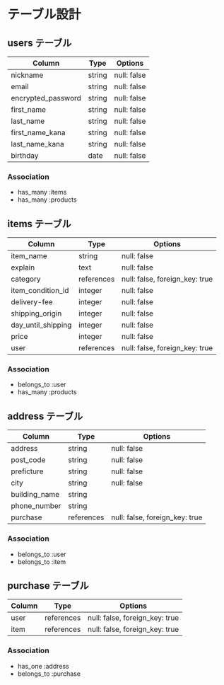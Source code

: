 # テーブル設計

## users テーブル

| Column             | Type      | Options     |
| ------------------ | ------    | ----------- |
| nickname           | string    | null: false |
| email              | string    | null: false |
| encrypted_password | string    | null: false |
| first_name         | string    | null: false |
| last_name          | string    | null: false |
| first_name_kana    | string    | null: false |
| last_name_kana     | string    | null: false |
| birthday           | date      | null: false |

### Association

- has_many :items
- has_many :products


## items テーブル
| Column             | Type       | Options                        |
| ---------------    | ---------- | ------------------------------ |
| item_name          | string     | null: false                    |
| explain            | text       | null: false                    |
| category           | references | null: false, foreign_key: true |
| item_condition_id  | integer    | null: false                    |
| delivery-fee       | integer    | null: false                    |
| shipping_origin    | integer    | null: false                    |
| day_until_shipping | integer    | null: false                    |
| price              | integer    | null: false                    |
| user               | references | null: false, foreign_key: true |

### Association

- belongs_to :user
- has_many :products

## address テーブル

| Column        | Type       | Options                        |
| -------       | ---------- | ------------------------------ |
| address       | string     | null: false                    |
| post_code     | string     | null: false                    |
| preficture    | string     | null: false                    |
| city          | string     | null: false                    |
| building_name | string     |                                |
| phone_number  | string     |                                |
| purchase      | references | null: false, foreign_key: true |



### Association

- belongs_to :user
- belongs_to :item
## purchase テーブル

 Column         |  Type      | Options                        |
| -------       | ---------- | ------------------------------ |
| user          | references | null: false, foreign_key: true |
| item          | references | null: false, foreign_key: true |

### Association

- has_one :address
- belongs_to :purchase


